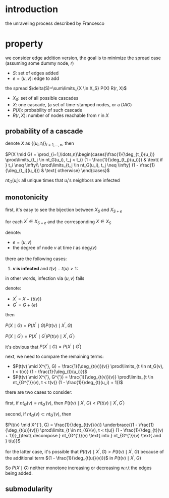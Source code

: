 # introduction

the unraveling process described by Francesco

# property

we consider edge addition version, the goal is to minimize the spread case (assuming some dummy node, $`r`$)

- $`S`$: set of edges added
- $`e=(u, v)`$: edge to add

the spread $`\delta(S)=\sum\limits_{X \in X_S} P(X) R(r, X)`$

- $`X_S`$: set of all possible cascades
- $`X`$: one cascade, (a set of time-stamped nodes, or a *DAG*)
- $`P(X)`$: probability of such cascade
- $`R(r, X)`$: number of nodes reachable from $`r`$ in $`X`$

## probability of a cascade

denote $`X`$ as $`\{(u_i, t_i)\}_{i=1,\ldots,n}`$, then

$`P(X \mid G) = \prod_{i=1,\ldots,n}\begin{cases}\frac{1}{\deg_{t_i}(u_i)} \prod\limits_{t_j \in nt_G(u_i), t_j < t_i} (1 - \frac{1}{\deg_{t_j}(u_i)}) & \text{ if } t_i \neq \infty\\ \prod\limits_{t_j \in nt_G(u_i), t_j \neq \infty} (1 - \frac{1}{\deg_{t_j}(u_i)}) & \text{ otherwise} \end{cases}`$

$`nt_G(u_i)`$: all unique times that $`u_i`$'s neighbors are infected

## monotonicity

first, it's easy to see the bijection between $`X_S`$ and $`X_{S+e}`$

for each $`X^{'} \in X_{S+e}`$ and the corresponding $`X \in X_S`$ 

denote:

- $`e=(u, v)`$
- the degree of node $`v`$ at time $`t`$ as $`\deg_t(v)`$

there are the following cases:

1) **$`v`$ is infected** and $`t(v) - t(u) > 1`$:

in other words, infection via $`(u, v)`$ fails

denote:

- $`X^{'} = X-\{t(v)\}`$
- $`G^{'}=G+\{e\}`$

then

$`P(X \mid G) = P(X^{'} \mid G) P(t(v) \mid X^{'}, G)`$

$`P(X \mid G^{'}) = P(X^{'} \mid G^{'}) P(t(v) \mid X^{'}, G^{'})`$

it's obvious that $`P(X^{'} \mid G) = P(X^{'} \mid G^{'})`$

next, we need to compare the remaining terms:

- $`P(t(v) \mid X^{'}, G) = \frac{1}{\deg_{t(v)}(v)} \prod\limits_{t \in nt_G(v), t < t(v)} (1 - \frac{1}{\deg_{t}(u_i)})`$
- $`P(t(v) \mid X^{'}, G^{'}) = \frac{1}{\deg_{t(v)}(v)} \prod\limits_{t \in nt_{G^{'}}(v), t < t(v)} (1 - \frac{1}{\deg_{t}(u_i) + 1})`$

there are two cases to consider:

first, if $`nt_{G}(v) = nt_{G^{'}}(v)`$, then $`P(t(v) \mid X^{'}, G) < P(t(v) \mid X^{'}, G^{'})`$

second, if $`nt_{G}(v) \subset nt_{G^{'}}(v)`$, then 

$`P(t(v) \mid X^{'}, G) =  \frac{1}{\deg_{t(v)}(v)} \underbrace{(1 - \frac{1}{\deg_{t(u)}(v)})  \prod\limits_{t \in nt_{G}(v), t < t(u)} (1 - \frac{1}{\deg_{t}(v) + 1})}_{\text{ decompose } nt_{G^{'}}(v) \text{ into } nt_{G^{'}}(v) \text{ and } t(u)}`$

for the latter case, it's possible that $`P(t(v) \mid X^{'}, G) > P(t(v) \mid X^{'}, G)`$ because of the additional term $`(1 - \frac{1}{\deg_{t(u)}(v)})`$ in $`P(t(v) \mid X^{'}, G)`$

So $`P(X \mid G)`$ neither monotone increasing or decreasing w.r.t the edges being added. 

## submodularity

